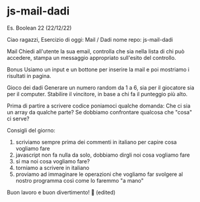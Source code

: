 # js-mail-dadi
Es. Boolean 22 (22/12/22)

Ciao ragazzi,
Esercizio di oggi: Mail / Dadi
nome repo: js-mail-dadi

Mail
Chiedi all'utente la sua email,
controlla che sia nella lista di chi può accedere,
stampa un messaggio appropriato sull'esito del controllo.

Bonus
Usiamo un input e un bottone per inserire la mail e poi mostriamo i risultati in pagina.


Gioco dei dadi
Generare un numero random da 1 a 6, sia per il giocatore sia per il computer.
Stabilire il vincitore, in base a chi fa il punteggio più alto.

Prima di partire a scrivere codice poniamoci qualche domanda:
Che ci sia un array da qualche parte?
Se dobbiamo confrontare qualcosa che "cosa" ci serve?

Consigli del giorno:
1. scriviamo sempre prima dei commenti in italiano per capire cosa vogliamo fare
2. javascript non fa nulla da solo, dobbiamo dirgli noi cosa vogliamo fare
3. si ma noi cosa vogliamo fare?
4. torniamo a scrivere in italiano
5. proviamo ad immaginare le operazioni che vogliamo far svolgere al nostro programma così come lo faremmo "a mano"

Buon lavoro e buon divertimento! :slightly_smiling_face: (edited) 
